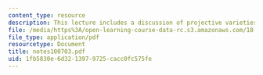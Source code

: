 ```yaml
---
content_type: resource
description: This lecture includes a discussion of projective varieties.
file: /media/https%3A/open-learning-course-data-rc.s3.amazonaws.com/18-725-algebraic-geometry-fall-2003/1fb5830e6d3213979725cacc0fc575fe_notes100703.pdf
file_type: application/pdf
resourcetype: Document
title: notes100703.pdf
uid: 1fb5830e-6d32-1397-9725-cacc0fc575fe
---
```

